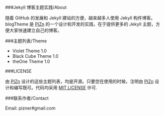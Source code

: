 ###Jekyll 博客主题实践/About

随着 GitHub 的发展和 Jekyll 建站的方便，越来越多人使用 Jekyll 构件博客。blogTheme 是 <a href="http://www.pizn.me" target="_blank">PIZn</a> 的一个设计和开发的实践，在于提供更多的 Jekyll 主题，方便大家快速建立自己的博客。

###主题列表/Theme

* Violet Theme 1.0
* Black Cube Theme 1.0
* theOne Theme 1.0

###LICENSE

由 <a href="http://www.pizn.me" target="_blank">PIZn</a> 设计的这些主题列表，均是开源。只要您在使用的时候，注明由 <a href="http://www.pizn.me" target="_blank">PIZn</a> 设计和编写既可。代码均采用 <a href="http://zh.wikipedia.org/wiki/MIT_License" target="_blank">MIT LICENSE</a> 许可.

###联系作者/Contact

Email: pizner#gmail.com
